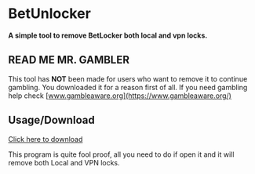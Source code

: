 
# BetUnlocker

**A simple tool to remove BetLocker both local and vpn locks.**




## READ ME MR. GAMBLER

This tool has **NOT** been made for users who want to remove it to continue gambling. You downloaded it for a reason first of all. If you need gambling help check [www.gambleaware.org](https://www.gambleaware.org/) 


## Usage/Download

[Click here to download](https://github.com/ixmr/BetUnlocker/releases/download/build/Betunlocker.exe)

This program is quite fool proof, all you need to do if open it and it will remove both Local and VPN locks.
